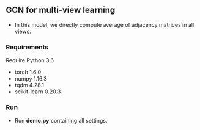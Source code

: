 ## GCN for multi-view learning
- In this model, we directly compute average of adjacency matrices in all views.
### Requirements

Require Python 3.6

- torch 1.6.0
- numpy 1.16.3
- tqdm 4.28.1
- scikit-learn 0.20.3

### Run

- Run **demo.py** containing all settings.
